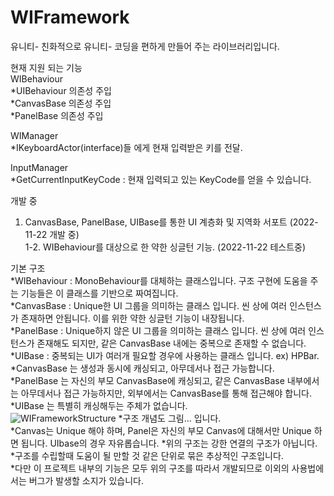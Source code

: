 # WIFramework<br>
유니티- 친화적으로 유니티- 코딩을 편하게 만들어 주는 라이브러리입니다.

현재 지원 되는 기능<br>
WIBehaviour<br>
  *UIBehaviour 의존성 주입<br>
  *CanvasBase 의존성 주입<br>
  *PanelBase 의존성 주입<br>

WIManager<br>
 *IKeyboardActor(interface)들 에게 현재 입력받은 키를 전달.<br>

InputManager<br>
  *GetCurrentInputKeyCode : 현재 입력되고 있는 KeyCode를 얻을 수 있습니다.<br>
  
개발 중<br>
1. CanvasBase, PanelBase, UIBase를 통한 UI 계층화 및 지역화 서포트 (2022-11-22 개발 중)<br>
1-2. WIBehaviour를 대상으로 한 약한 싱글턴 기능. (2022-11-22 테스트중)<br>


기본 구조<br>
  *WIBehaviour : MonoBehaviour를 대체하는 클래스입니다. 구조 구현에 도움을 주는 기능들은 이 클래스를 기반으로 짜여집니다.<br>
  *CanvasBase : Unique한 UI 그룹을 의미하는 클래스 입니다. 씬 상에 여러 인스턴스가 존재하면 안됩니다. 이를 위한 약한 싱글턴 기능이 내장됩니다.<br>
  *PanelBase : Unique하지 않은 UI 그룹을 의미하는 클래스 입니다. 씬 상에 여러 인스턴스가 존재해도 되지만, 같은 CanvasBase 내에는 중복으로 존재할 수 없습니다.<br>
  *UIBase : 중복되는 UI가 여러개 필요할 경우에 사용하는 클래스 입니다. ex) HPBar. <br>
  *CanvasBase 는 생성과 동시에 캐싱되고, 아무데서나 접근 가능합니다.<br>
  *PanelBase 는 자신의 부모 CanvasBase에 캐싱되고, 같은 CanvasBase 내부에서는 아무데서나 접근 가능하지만, 외부에서는 CanvasBase를 통해 접근해야 합니다.<br>
  *UIBase 는 특별히 캐싱해두는 주체가 없습니다. <br>
  ![WIFrameworkStructure](https://user-images.githubusercontent.com/46316988/203210053-d5b6ad36-13f1-44c4-9e00-ff9f65ffd87e.png)
  *구조 개념도 그림... 입니다. <br>
  *Canvas는 Unique 해야 하며, Panel은 자신의 부모 Canvas에 대해서만 Unique 하면 됩니다. UIbase의 경우 자유롭습니다.
  *위의 구조는 강한 연결의 구조가 아닙니다.<br>
  *구조를 수립할때 도움이 될 만할 것 같은 단위로 묶은 추상적인 구조입니다.<br>
  *다만 이 프로젝트 내부의 기능은 모두 위의 구조를 따라서 개발되므로 이외의 사용법에서는 버그가 발생할 소지가 있습니다.<br>
  
